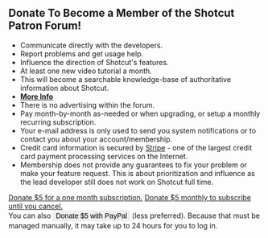 ## Donate To Become a Member of the Shotcut Patron Forum!

<ul>
<li>Communicate directly with the developers.</li>
<li>Report problems and get usage help.</li>
<li>Influence the direction of Shotcut's features.</li>
<li>At least one new video tutorial a month.</li>
<li>This will become a searchable knowledge-base of authoritative information about Shotcut.</li>
<li><a href="#more-info" data-toggle="collapse"><strong>More Info</strong></a></li>
<div id="more-info" class="collapse col-sm-12">
    <li>There is no advertising within the forum.</li>
    <li>Pay month-by-month as-needed or when upgrading, or setup a monthly recurring subscription.</li>
    <li>Your e-mail address is only used to send you system notifications or to contact you about your account/membership.</li>
    <li>Credit card information is secured by <a href="https://stripe.com/">Stripe</a> - one of the largest credit card payment processing services on the Internet.</li>
    <li>Membership does not provide any guarantees to fix your problem or make your feature request.
    This is about prioritization and influence as the lead developer still does not work on Shotcut full time.</li>
</div>
</ul>

<script type="text/javascript">
  window.MemberfulOptions = {site: "https://meltytech.memberful.com"};
  (function() {
    var s   = document.createElement('script');
    s.type  = 'text/javascript';
    s.async = true;
    s.src   = 'https://d35xxde4fgg0cx.cloudfront.net/assets/embedded.js';
    setup = function() { window.MemberfulEmbedded.setup(); }
    if(s.addEventListener) { s.addEventListener("load", setup, false); } else { s.attachEvent("onload", setup); }
    ( document.getElementsByTagName('head')[0] || document.getElementsByTagName('body')[0] ).appendChild( s );
  })();
</script>

<a class="btn btn-theme" href="https://meltytech.memberful.com/checkout?plan=11430">
  Donate $5 for a one month subscription.</a>
<a class="btn btn-theme" href="https://meltytech.memberful.com/checkout?plan=11406">
  Donate $5 monthly to subscribe until you cancel.</a>

<form id="paypal-form" action="https://www.paypal.com/cgi-bin/webscr" method="post" target="_top">
    <input type="hidden" name="cmd" value="_s-xclick">
    <input type="hidden" name="hosted_button_id" value="2NY4DR344NG34">
    <input type="hidden" name="on0" value="Contribute">
    <input type="hidden" name="os0" value="Level 2">
    <input type="hidden" name="currency_code" value="USD">
    You can also
    <input class="btn btn-theme" style="vertical-align:baseline; overflow:visible; font-size:1em; display:inline; margin:0; padding:3px 6px; border:0; cursor:pointer;"
    name="Submit" type="submit" value="Donate $5 with PayPal"> (less preferred).
    Because that must be managed manually, it may take up to 24 hours for you to log in.
</form>
